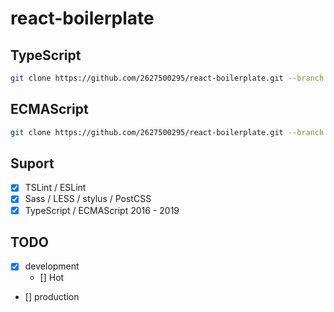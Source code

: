 # react-boilerplate

## TypeScript
```bash
git clone https://github.com/2627500295/react-boilerplate.git --branch ts
```

## ECMAScript
```bash
git clone https://github.com/2627500295/react-boilerplate.git --branch ts
```

## Suport
* [x] TSLint / ESLint
* [x] Sass / LESS / stylus / PostCSS
* [x] TypeScript / ECMAScript 2016 - 2019

## TODO
* [x] development
  * [] Hot
* [] production
